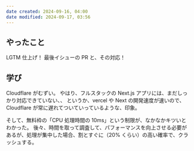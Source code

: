 ```yaml
---
date created: 2024-09-16, 04:00
date modified: 2024-09-17, 03:56
---
```


## やったこと

LGTM 仕上げ！
最後イシューの PR と、その対応！

## 学び

Cloudflare がむずい。
やはり、フルスタックの Next.js アプリには、まだしっかり対応できていない、、
というか、vercel や Next の開発速度が速いので、Cloudflare が常に遅れてついていっているような、印象。

そして、無料枠の「CPU 処理時間の 10ms」という制限が、なかなかキツいとわかった。
後々、時間を取って調査して、パフォーマンスを向上させる必要があるが、処理が集中した場合、割とすぐに（20% くらい）の高い確率で、クラッシュする。
